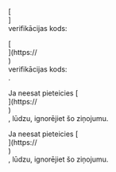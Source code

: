 [<br host>]<br action>verifikācijas kods:<br code>

[<br host>](https://<br host>)<br action>verifikācijas kods:<br code>.

Ja neesat pieteicies [<br host>](https://<br host>)<br action>, lūdzu, ignorējiet šo ziņojumu.

Ja neesat pieteicies [<br host>](https://<br host>)<br action>, lūdzu, ignorējiet šo ziņojumu.
